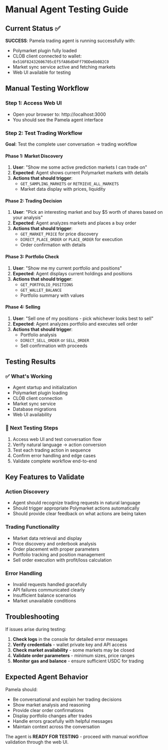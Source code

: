 # Manual Agent Testing Guide

## Current Status ✅

**SUCCESS**: Pamela trading agent is running successfully with:
- Polymarket plugin fully loaded
- CLOB client connected to wallet: `0x516F82432606705cEf5fA86dD4Ff79DDe6b082C0`
- Market sync service active and fetching markets
- Web UI available for testing

## Manual Testing Workflow

### Step 1: Access Web UI
- Open your browser to: http://localhost:3000
- You should see the Pamela agent interface

### Step 2: Test Trading Workflow

**Goal**: Test the complete user conversation → trading workflow

#### Phase 1: Market Discovery
1. **User**: "Show me some active prediction markets I can trade on"
2. **Expected**: Agent shows current Polymarket markets with details
3. **Actions that should trigger**: 
   - `GET_SAMPLING_MARKETS` or `RETRIEVE_ALL_MARKETS`
   - Market data display with prices, liquidity

#### Phase 2: Trading Decision  
1. **User**: "Pick an interesting market and buy $5 worth of shares based on your analysis"
2. **Expected**: Agent analyzes markets and places a buy order
3. **Actions that should trigger**:
   - `GET_MARKET_PRICE` for price discovery
   - `DIRECT_PLACE_ORDER` or `PLACE_ORDER` for execution
   - Order confirmation with details

#### Phase 3: Portfolio Check
1. **User**: "Show me my current portfolio and positions"  
2. **Expected**: Agent displays current holdings and positions
3. **Actions that should trigger**:
   - `GET_PORTFOLIO_POSITIONS`
   - `GET_WALLET_BALANCE` 
   - Portfolio summary with values

#### Phase 4: Selling
1. **User**: "Sell one of my positions - pick whichever looks best to sell"
2. **Expected**: Agent analyzes portfolio and executes sell order
3. **Actions that should trigger**:
   - Portfolio analysis
   - `DIRECT_SELL_ORDER` or `SELL_ORDER`
   - Sell confirmation with proceeds

## Testing Results

### ✅ What's Working
- Agent startup and initialization
- Polymarket plugin loading
- CLOB client connection
- Market sync service
- Database migrations
- Web UI availability

### 🔄 Next Testing Steps
1. Access web UI and test conversation flow
2. Verify natural language → action conversion
3. Test each trading action in sequence
4. Confirm error handling and edge cases
5. Validate complete workflow end-to-end

## Key Features to Validate

### Action Discovery
- Agent should recognize trading requests in natural language  
- Should trigger appropriate Polymarket actions automatically
- Should provide clear feedback on what actions are being taken

### Trading Functionality
- Market data retrieval and display
- Price discovery and orderbook analysis  
- Order placement with proper parameters
- Portfolio tracking and position management
- Sell order execution with profit/loss calculation

### Error Handling
- Invalid requests handled gracefully
- API failures communicated clearly
- Insufficient balance scenarios
- Market unavailable conditions

## Troubleshooting

If issues arise during testing:

1. **Check logs** in the console for detailed error messages
2. **Verify credentials** - wallet private key and API access
3. **Check market availability** - some markets may be closed
4. **Validate order parameters** - minimum sizes, price ranges
5. **Monitor gas and balance** - ensure sufficient USDC for trading

## Expected Agent Behavior

Pamela should:
- Be conversational and explain her trading decisions
- Show market analysis and reasoning
- Provide clear order confirmations
- Display portfolio changes after trades
- Handle errors gracefully with helpful messages
- Maintain context across the conversation

The agent is **READY FOR TESTING** - proceed with manual workflow validation through the web UI.